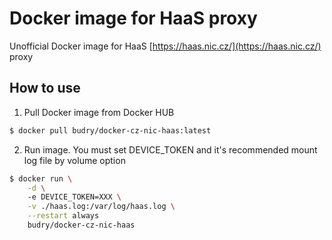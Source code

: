 # Docker image for HaaS proxy

Unofficial Docker image for HaaS [https://haas.nic.cz/](https://haas.nic.cz/) proxy

## How to use

1. Pull Docker image from Docker HUB 
```bash
$ docker pull budry/docker-cz-nic-haas:latest
```
2. Run image. You must set DEVICE_TOKEN and it's recommended mount log file by volume option
```bash
$ docker run \
	-d \ 
	-e DEVICE_TOKEN=XXX \
	-v ./haas.log:/var/log/haas.log \
	--restart always
	budry/docker-cz-nic-haas
```